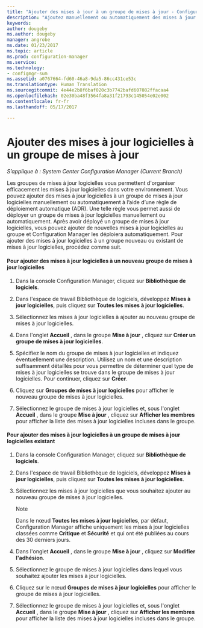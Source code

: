 ```yaml
---
title: "Ajouter des mises à jour à un groupe de mises à jour - Configuration Manager| Microsoft Docs"
description: "Ajoutez manuellement ou automatiquement des mises à jour logicielles à un groupe de mises à jour logicielles dans votre environnement."
keywords: 
author: dougeby
ms.author: dougeby
manager: angrobe
ms.date: 01/23/2017
ms.topic: article
ms.prod: configuration-manager
ms.service: 
ms.technology:
- configmgr-sum
ms.assetid: a0767664-fd60-46a8-9da5-86cc431ce53c
ms.translationtype: Human Translation
ms.sourcegitcommit: 4e44e2b8f6baf020c3b7742bafd607082ffacaa4
ms.openlocfilehash: 02e30ba48f3564fa8a31f21793c145054e02e002
ms.contentlocale: fr-fr
ms.lasthandoff: 05/17/2017

---
```


# <a name="add-software-updates-to-an-update-group"></a>Ajouter des mises à jour logicielles à un groupe de mises à jour  

*S’applique à : System Center Configuration Manager (Current Branch)*

 Les groupes de mises à jour logicielles vous permettent d'organiser efficacement les mises à jour logicielles dans votre environnement. Vous pouvez ajouter des mises à jour logicielles à un groupe de mises à jour logicielles manuellement ou automatiquement à l’aide d’une règle de déploiement automatique (ADR). Une telle règle vous permet aussi de déployer un groupe de mises à jour logicielles manuellement ou automatiquement. Après avoir déployé un groupe de mises à jour logicielles, vous pouvez ajouter de nouvelles mises à jour logicielles au groupe et Configuration Manager les déploiera automatiquement. Pour ajouter des mises à jour logicielles à un groupe nouveau ou existant de mises à jour logicielles, procédez comme suit.  

#### <a name="to-add-software-updates-to-a-new-software-update-group"></a>Pour ajouter des mises à jour logicielles à un nouveau groupe de mises à jour logicielles  

1.  Dans la console Configuration Manager, cliquez sur **Bibliothèque de logiciels**.  

2.  Dans l'espace de travail Bibliothèque de logiciels, développez **Mises à jour logicielles**, puis cliquez sur **Toutes les mises à jour logicielles**.  

3.  Sélectionnez les mises à jour logicielles à ajouter au nouveau groupe de mises à jour logicielles.  

4.  Dans l'onglet **Accueil** , dans le groupe **Mise à jour** , cliquez sur **Créer un groupe de mises à jour logicielles**.  

5.  Spécifiez le nom du groupe de mises à jour logicielles et indiquez éventuellement une description. Utilisez un nom et une description suffisamment détaillés pour vous permettre de déterminer quel type de mises à jour logicielles se trouve dans le groupe de mises à jour logicielles. Pour continuer, cliquez sur **Créer**.  

6.  Cliquez sur **Groupes de mises à jour logicielles** pour afficher le nouveau groupe de mises à jour logicielles.  

7.  Sélectionnez le groupe de mises à jour logicielles et, sous l'onglet **Accueil** , dans le groupe **Mise à jour** , cliquez sur **Afficher les membres** pour afficher la liste des mises à jour logicielles incluses dans le groupe.  

#### <a name="to-add-software-updates-to-an-existing-software-update-group"></a>Pour ajouter des mises à jour logicielles à un groupe de mises à jour logicielles existant  

1.  Dans la console Configuration Manager, cliquez sur **Bibliothèque de logiciels**.  

2.  Dans l'espace de travail Bibliothèque de logiciels, développez **Mises à jour logicielles**, puis cliquez sur **Toutes les mises à jour logicielles**.  

3.  Sélectionnez les mises à jour logicielles que vous souhaitez ajouter au nouveau groupe de mises à jour logicielles.  

    > [!NOTE]  
    >  Dans le nœud **Toutes les mises à jour logicielles**, par défaut, Configuration Manager affiche uniquement les mises à jour logicielles classées comme **Critique** et **Sécurité** et qui ont été publiées au cours des 30 derniers jours.  

4.  Dans l'onglet **Accueil** , dans le groupe **Mise à jour** , cliquez sur **Modifier l'adhésion**.  

5.  Sélectionnez le groupe de mises à jour logicielles dans lequel vous souhaitez ajouter les mises à jour logicielles.  

6.  Cliquez sur le nœud **Groupes de mises à jour logicielles** pour afficher le groupe de mises à jour logicielles.  

7.  Sélectionnez le groupe de mises à jour logicielles et, sous l'onglet **Accueil** , dans le groupe **Mise à jour** , cliquez sur **Afficher les membres** pour afficher la liste des mises à jour logicielles incluses dans le groupe.  

